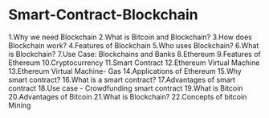# Smart-Contract-Blockchain
 1.Why we need Blockchain 2.What is Bitcoin and Blockchain?  3.How does Blockchain work?  4.Features of Blockchain 5.Who uses Blockchain?  6.What is Blockchain?  7.Use Case: Blockchains and Banks 8.Ethereum  9.Features of Ethereum  10.Cryptocurrency 11.Smart Contract  12.Ethereum Virtual Machine  13.Ethereum Virtual Machine- Gas  14.Applications of Ethereum  15.Why smart contract?  16.What is a smart contract?  17.Advantages of smart contract  18.Use case - Crowdfunding smart contract 19.What is Bitcoin  20.Advantages of Bitcoin  21.What is Blockchain?  22.Concepts of bitcoin Mining 

